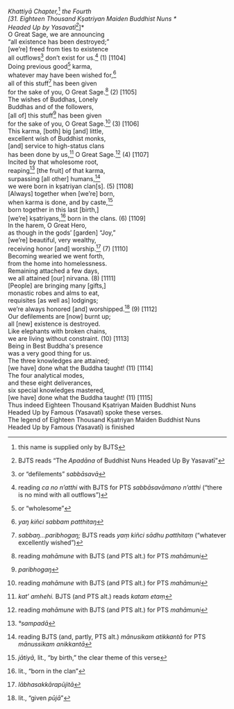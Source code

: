 *Khattiyā Chapter,*[^1] *the Fourth*  
*\[31. Eighteen Thousand Kṣatriyan Maiden Buddhist Nuns *  
*Headed Up by Yasavatī*[^2]*\]*  
O Great Sage, we are announcing  
“all existence has been destroyed;”  
\[we’re\] freed from ties to existence  
all outflows[^3] don’t exist for us.[^4] (1) \[1104\]  
Doing previous good[^5] karma,  
whatever may have been wished for,[^6]  
all of this stuff[^7] has been given  
for the sake of you, O Great Sage.[^8] (2) \[1105\]  
The wishes of Buddhas, Lonely  
Buddhas and of the followers,  
\[all of\] this stuff[^9] has been given  
for the sake of you, O Great Sage.[^10] (3) \[1106\]  
This karma, \[both\] big \[and\] little,  
excellent wish of Buddhist monks,  
\[and\] service to high-status clans  
has been done by us,[^11] O Great Sage.[^12] (4) \[1107\]  
Incited by that wholesome root,  
reaping[^13] \[the fruit\] of that karma,  
surpassing \[all other\] humans,[^14]  
we were born in kṣatriyan clan\[s\]. (5) \[1108\]  
\[Always\] together when \[we’re\] born,  
when karma is done, and by caste,[^15]  
born together in this last \[birth,\]  
\[we’re\] kṣatriyans,[^16] born in the clans. (6) \[1109\]  
In the harem, O Great Hero,  
as though in the gods’ \[garden\] “Joy,”  
\[we’re\] beautiful, very wealthy,  
receiving honor \[and\] worship.[^17] (7) \[1110\]  
Becoming wearied we went forth,  
from the home into homelessness.  
Remaining attached a few days,  
we all attained \[our\] nirvana. (8) \[1111\]  
\[People\] are bringing many \[gifts,\]  
monastic robes and alms to eat,  
requisites \[as well as\] lodgings;  
we’re always honored \[and\] worshipped.[^18] (9) \[1112\]  
Our defilements are \[now\] burnt up;  
all \[new\] existence is destroyed.  
Like elephants with broken chains,  
we are living without constraint. (10) \[1113\]  
Being in Best Buddha's presence  
was a very good thing for us.  
The three knowledges are attained;  
\[we have\] done what the Buddha taught! (11) \[1114\]  
The four analytical modes,  
and these eight deliverances,  
six special knowledges mastered,  
\[we have\] done what the Buddha taught! (11) \[1115\]  
Thus indeed Eighteen Thousand Kṣatriyan Maiden Buddhist Nuns  
Headed Up by Famous (Yasavatī) spoke these verses.  
The legend of Eighteen Thousand Kṣatriyan Maiden Buddhist Nuns  
Headed Up by Famous (Yasavatī) is finished  
[^1]: this name is supplied only by BJTS  
[^2]: BJTS reads “The *Apadāna* of Buddhist Nuns Headed Up By Yasavatī”  
[^3]: or “defilements” *sabbāsavā*  
[^4]: reading *ca no n’atthi* with BJTS for PTS *sabbāsavāmano n’atthi*
    (“there is no mind with all outflows”)  
[^5]: or “wholesome”  
[^6]: *yaŋ kiñci sabbam patthitaŋ*  
[^7]: *sabbaŋ...paribhogaŋ;* BJTS reads *yaṃ kiñci sādhu patthitaṃ*
    (“whatever excellently wished”)  
[^8]: reading *mahāmune* with BJTS (and PTS alt.) for PTS *mahāmuni*  
[^9]: *paribhogaŋ*  
[^10]: reading *mahāmune* with BJTS (and PTS alt.) for PTS *mahāmuni*  
[^11]: *kat’ amhehi.* BJTS (and PTS alt.) reads *katam etaṃ*  
[^12]: reading *mahāmune* with BJTS (and PTS alt.) for PTS *mahāmuni*  
[^13]: *°sampadā*  
[^14]: reading BJTS (and, partly, PTS alt.) *mānusikam atikkantā* for
    PTS *mānussikam anikkantā*  
[^15]: *jātiyā,* lit., “by birth,” the clear theme of this verse  
[^16]: lit., “born in the clan”  
[^17]: *lābhasakkārapūjitā*  
[^18]: lit., “given *pūjā*”
